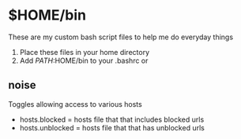 #  $HOME/bin
These are my custom bash script files to help me do everyday things

1. Place these files in your home directory
2. Add $PATH:$HOME/bin to your .bashrc or 

## noise
Toggles allowing access to various hosts
- hosts.blocked = hosts file that that includes blocked urls
- hosts.unblocked = hosts file that that has unblocked urls
